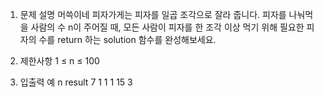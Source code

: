 1. 문제 설명
   머쓱이네 피자가게는 피자를 일곱 조각으로 잘라 줍니다. 피자를 나눠먹을 사람의 수 n이 주어질 때, 모든 사람이 피자를 한 조각 이상 먹기 위해 필요한 피자의 수를 return 하는 solution 함수를 완성해보세요.

2. 제한사항
   1 ≤ n ≤ 100

3. 입출력 예
   n result
   7 1
   1 1
   15 3
